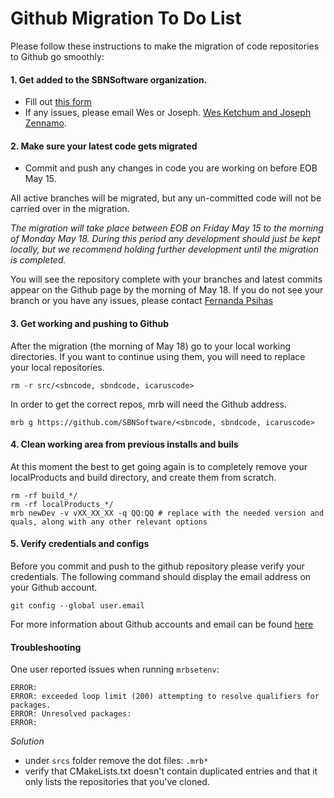 # Github Migration To Do List

Please follow these instructions to make the migration of code repositories to Github go smoothly:


#### 1. Get added to the SBNSoftware organization.
  - Fill out [this form](https://docs.google.com/forms/d/e/1FAIpQLSf_jrYDbaC3_WoLDzBappZkEpPpyD7tSt7UWF59TUyUEAjaSA/viewform?usp=sf_link)
  - If any issues, please email Wes or Joseph. [Wes Ketchum and Joseph Zennamo](mailto:wketchum@fnal.gov,jaz8600@fnal.gov).


#### 2. Make sure your latest code gets migrated

 - Commit and push any changes in code you are working on before EOB May 15.

All active branches will be migrated, but any un-committed code will not be carried over in the migration.

*The migration will take place between EOB on Friday May 15 to the morning of Monday May 18. During this period any development should just be kept locally, but we recommend holding further development until the migration is completed.*

You will see the repository complete with your branches and latest commits appear on the Github page by the morning of May 18. If you do not see your branch or you have any issues, please contact [Fernanda Psihas](mailto:psihas@fnal.gov)



#### 3. Get working and pushing to Github

After the migration (the morning of May 18) go to your local working directories. If you want to continue using them, you will need to replace your local repositories.

```rm -r src/<sbncode, sbndcode, icaruscode>```

In order to get the correct repos, mrb will need the Github address.

```mrb g https://github.com/SBNSoftware/<sbncode, sbndcode, icaruscode>```

#### 4. Clean working area from previous installs and buils

At this moment the best to get going again is to completely remove your localProducts and build directory, and create them from scratch.

```
rm -rf build_*/  
rm -rf localProducts_*/
mrb newDev -v vXX_XX_XX -q QQ:QQ # replace with the needed version and quals, along with any other relevant options
```

#### 5. Verify credentials and configs

Before you commit and push to the github repository please verify your credentials. The following command should display the email address on your Github account.

```git config --global user.email ```


For more information about Github accounts and email can be found [here](https://help.github.com/en/github/setting-up-and-managing-your-github-user-account/setting-your-commit-email-address)


#### Troubleshooting

One user reported issues when running `mrbsetenv`:

```
ERROR:
ERROR: exceeded loop limit (200) attempting to resolve qualifiers for packages.
ERROR: Unresolved packages:
ERROR:
```

*Solution* 
- under `srcs` folder remove the dot files: `.mrb*` 
- verify that CMakeLists.txt doesn't contain duplicated entries and that it only lists the repositories that you've cloned.
